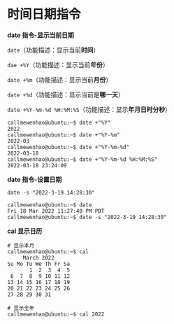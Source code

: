 # 时间日期指令

**date 指令-显示当前日期**

`date`（功能描述：显示当前**时间**）

`dae +%Y`（功能描述：显示当前**年份**）

`date +%m`（功能描述：显示当前**月份**）

`date +%d`（功能描述：显示当前是**哪一天**）

`date +%Y-%m-%d %H:%M:%S`（功能描述：显示**年月日时分秒**）

```shell
callmewenhao@ubuntu:~$ date +"%Y"
2022
callmewenhao@ubuntu:~$ date +"%Y-%m"
2022-03
callmewenhao@ubuntu:~$ date +"%Y-%m-%d"
2022-03-18
callmewenhao@ubuntu:~$ date +"%Y-%m-%d %H:%M:%S"
2022-03-18 23:24:09
```

**date 指令-设置日期**

`date -s "2022-3-19 14:28:30"`

```shell
callmewenhao@ubuntu:~$ date
Fri 18 Mar 2022 11:27:40 PM PDT
callmewenhao@ubuntu:~$ date -s "2022-3-19 14:28:30"
```

**cal 显示日历**

```shell
# 显示本月
callmewenhao@ubuntu:~$ cal
     March 2022
Su Mo Tu We Th Fr Sa
       1  2  3  4  5
 6  7  8  9 10 11 12
13 14 15 16 17 18 19
20 21 22 23 24 25 26
27 28 29 30 31

# 显示全年
callmewenhao@ubuntu:~$ cal 2022
```

